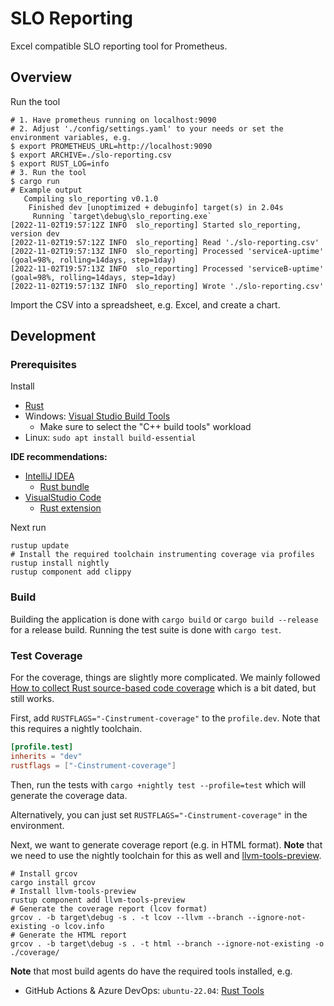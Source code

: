 # SLO Reporting

Excel compatible SLO reporting tool for Prometheus.

## Overview

Run the tool

```shell
# 1. Have prometheus running on localhost:9090
# 2. Adjust './config/settings.yaml' to your needs or set the environment variables, e.g.
$ export PROMETHEUS_URL=http://localhost:9090
$ export ARCHIVE=./slo-reporting.csv
$ export RUST_LOG=info
# 3. Run the tool
$ cargo run
# Example output
   Compiling slo_reporting v0.1.0
    Finished dev [unoptimized + debuginfo] target(s) in 2.04s
     Running `target\debug\slo_reporting.exe`
[2022-11-02T19:57:12Z INFO  slo_reporting] Started slo_reporting, version dev
[2022-11-02T19:57:12Z INFO  slo_reporting] Read './slo-reporting.csv'
[2022-11-02T19:57:13Z INFO  slo_reporting] Processed 'serviceA-uptime' (goal=98%, rolling=14days, step=1day)
[2022-11-02T19:57:13Z INFO  slo_reporting] Processed 'serviceB-uptime' (goal=98%, rolling=14days, step=1day)
[2022-11-02T19:57:13Z INFO  slo_reporting] Wrote './slo-reporting.csv'
```

Import the CSV into a spreadsheet, e.g. Excel, and create a chart.

## Development

### Prerequisites

Install

- [Rust](https://www.rust-lang.org/tools/install)
- Windows: [Visual Studio Build Tools](https://visualstudio.microsoft.com/downloads/#build-tools-for-visual-studio-2022)
  - Make sure to select the "C++ build tools" workload
- Linux: `sudo apt install build-essential`

**IDE recommendations:**

- [IntelliJ IDEA](https://www.jetbrains.com/idea/)
  - [Rust bundle](https://plugins.jetbrains.com/bundles/3-rust-bundle)
- [VisualStudio Code](https://code.visualstudio.com/)
  - [Rust extension](https://marketplace.visualstudio.com/items?itemName=rust-lang.rust)

Next run

```shell
rustup update
# Install the required toolchain instrumenting coverage via profiles
rustup install nightly
rustup component add clippy
```

### Build

Building the application is done with `cargo build` or `cargo build --release` for a release build.
Running the test suite is done with `cargo test`.

### Test Coverage

For the coverage, things are slightly more complicated.
We mainly followed [How to collect Rust source-based code coverage](https://marco-c.github.io/2020/11/24/rust-source-based-code-coverage.html)
which is a bit dated, but still works.

First, add `RUSTFLAGS="-Cinstrument-coverage"` to the `profile.dev`.
Note that this requires a nightly toolchain.

```toml
[profile.test]
inherits = "dev"
rustflags = ["-Cinstrument-coverage"]
```

Then, run the tests with `cargo +nightly test --profile=test` which will generate the coverage data.

Alternatively, you can just set `RUSTFLAGS="-Cinstrument-coverage"` in the environment.

Next, we want to generate coverage report (e.g. in HTML format).
**Note** that we need to use the nightly toolchain for this as well and [llvm-tools-preview](https://docs.rs/llvm-tools/latest/llvm_tools/).

```shell
# Install grcov
cargo install grcov
# Install llvm-tools-preview
rustup component add llvm-tools-preview
# Generate the coverage report (lcov format)
grcov . -b target\debug -s . -t lcov --llvm --branch --ignore-not-existing -o lcov.info
# Generate the HTML report
grcov . -b target\debug -s . -t html --branch --ignore-not-existing -o ./coverage/
```

**Note** that most build agents do have the required tools installed, e.g.

- GitHub Actions & Azure DevOps: `ubuntu-22.04`: [Rust Tools](https://github.com/actions/runner-images/blob/main/images/ubuntu/Ubuntu2204-Readme.md#rust-tools)
